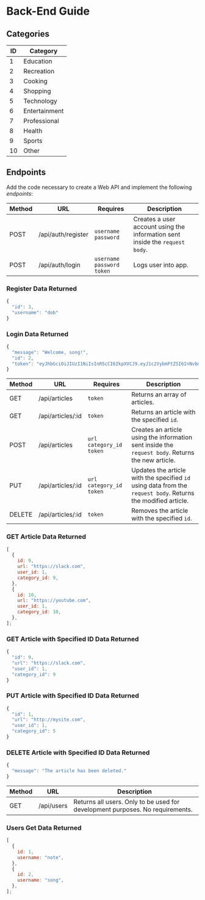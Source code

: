 # Back-End Guide

## Categories

| ID  | Category      |
| --- | ------------- |
| 1   | Education     |
| 2   | Recreation    |
| 3   | Cooking       |
| 4   | Shopping      |
| 5   | Technology    |
| 6   | Entertainment |
| 7   | Professional  |
| 8   | Health        |
| 9   | Sports        |
| 10  | Other         |

## Endpoints

Add the code necessary to create a Web API and implement the following _endpoints_:

| Method | URL                | Requires                      | Description                                                                  |
| ------ | ------------------ | ----------------------------- | ---------------------------------------------------------------------------- |
| POST   | /api/auth/register | `username` `password`         | Creates a user account using the information sent inside the `request body`. |
| POST   | /api/auth/login    | `username` `password` `token` | Logs user into app.                                                          |

### Register Data Returned

```js
{
  "id": 3,
  "username": "dob"
}
```

### Login Data Returned

```js
{
  "message": "Welcome, song!",
  "id": 2,
  "token": "eyJhbGciOiJIUzI1NiIsInR5cCI6IkpXVCJ9.eyJ1c2VybmFtZSI6InNvbmciLCJ1c2VyX2lkIjoyLCJpYXQiOjE1OTAyMTQ4NTgsImV4cCI6MTU5MDIyMjA1OH0.GjN2X1uIo6r8AjMmVwcRe_46YDm-NiIJWFsRYZK3Ass"
}
```

| Method | URL               | Requires                    | Description                                                                                                   |
| ------ | ----------------- | --------------------------- | ------------------------------------------------------------------------------------------------------------- |
| GET    | /api/articles     | `token`                     | Returns an array of articles.                                                                                 |
| GET    | /api/articles/:id | `token`                     | Returns an article with the specified `id`.                                                                   |
| POST   | /api/articles     | `url` `category_id` `token` | Creates an article using the information sent inside the `request body`. Returns the new article.             |
| PUT    | /api/articles/:id | `url` `category_id` `token` | Updates the article with the specified `id` using data from the `request body`. Returns the modified article. |
| DELETE | /api/articles/:id | `token`                     | Removes the article with the specified `id`.                                                                  |

### GET Article Data Returned

```js
[
  {
    id: 9,
    url: "https://slack.com",
    user_id: 1,
    category_id: 9,
  },
  {
    id: 10,
    url: "https://youtube.com",
    user_id: 1,
    category_id: 10,
  },
];
```

### GET Article with Specified ID Data Returned

```js
{
  "id": 9,
  "url": "https://slack.com",
  "user_id": 1,
  "category_id": 9
}
```

### PUT Article with Specified ID Data Returned

```js
{
  "id": 1,
  "url": "http://mysite.com",
  "user_id": 1,
  "category_id": 5
}
```

### DELETE Article with Specified ID Data Returned

```js
{
  "message": "The article has been deleted."
}
```

| Method | URL        | Description                                                                   |
| ------ | ---------- | ----------------------------------------------------------------------------- |
| GET    | /api/users | Returns all users. Only to be used for development purposes. No requirements. |

### Users Get Data Returned

```js
[
  {
    id: 1,
    username: "note",
  },
  {
    id: 2,
    username: "song",
  },
];
```
